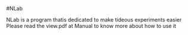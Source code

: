 #NLab

NLab is a program thatis dedicated to make tideous experiments easier
Please read the view.pdf at Manual to know more about how to use it
